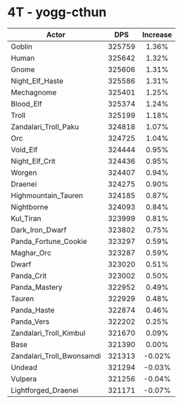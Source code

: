 # 4T - yogg-cthun
| Actor | DPS | Increase |
|---|:---:|:---:|
|Goblin|325759|1.36%|
|Human|325642|1.32%|
|Gnome|325606|1.31%|
|Night_Elf_Haste|325586|1.31%|
|Mechagnome|325401|1.25%|
|Blood_Elf|325374|1.24%|
|Troll|325199|1.18%|
|Zandalari_Troll_Paku|324818|1.07%|
|Orc|324725|1.04%|
|Void_Elf|324444|0.95%|
|Night_Elf_Crit|324436|0.95%|
|Worgen|324407|0.94%|
|Draenei|324275|0.90%|
|Highmountain_Tauren|324185|0.87%|
|Nightborne|324093|0.84%|
|Kul_Tiran|323999|0.81%|
|Dark_Iron_Dwarf|323802|0.75%|
|Panda_Fortune_Cookie|323297|0.59%|
|Maghar_Orc|323287|0.59%|
|Dwarf|323020|0.51%|
|Panda_Crit|323002|0.50%|
|Panda_Mastery|322952|0.49%|
|Tauren|322929|0.48%|
|Panda_Haste|322874|0.46%|
|Panda_Vers|322202|0.25%|
|Zandalari_Troll_Kimbul|321670|0.09%|
|Base|321390|0.00%|
|Zandalari_Troll_Bwonsamdi|321313|-0.02%|
|Undead|321294|-0.03%|
|Vulpera|321256|-0.04%|
|Lightforged_Draenei|321171|-0.07%|

